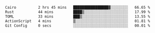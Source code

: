 <!--START_SECTION:waka-->

```txt
Cairo          2 hrs 45 mins   ████████████████▓░░░░░░░░   66.65 %
Rust           44 mins         ████▒░░░░░░░░░░░░░░░░░░░░   17.99 %
TOML           33 mins         ███▒░░░░░░░░░░░░░░░░░░░░░   13.55 %
ActionScript   4 mins          ▒░░░░░░░░░░░░░░░░░░░░░░░░   01.81 %
Git Config     0 secs          ░░░░░░░░░░░░░░░░░░░░░░░░░   00.01 %
```

<!--END_SECTION:waka-->